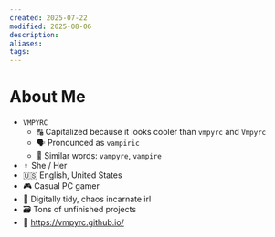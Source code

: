 ```yaml
---
created: 2025-07-22
modified: 2025-08-06
description: 
aliases: 
tags: 
---
```


# About Me

- `VMPYRC`
    - 🔠 Capitalized because it looks cooler than `vmpyrc` and `Vmpyrc`
    - 🗣️ Pronounced as `vampiric`
    - 🧛 Similar words: `vampyre`, `vampire`
- ♀️ She / Her
- 🇺🇸 English, United States
- 🎮 Casual PC gamer
- 📂 Digitally tidy, chaos incarnate irl
- 🗃️ Tons of unfinished projects
- 🔗 https://vmpyrc.github.io/
